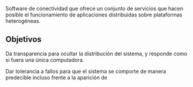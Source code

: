 Software de conectividad que ofrece un conjunto de servicios que hacen posible el funcionamiento de aplicaciones distribuidas sobre plataformas heterogéneas.

## Objetivos

Da transparencia para ocultar la distribución del sistema, y responde como si fuera una única computadora.

Dar tolerancia a fallos para que el sistema se comporte de manera predecible incluso frente a la aparición de 
